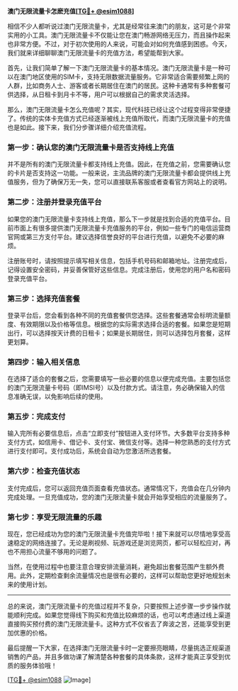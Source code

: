 **澳门无限流量卡怎麽充值[[TG💪+ @esim1088](https://t.me/s/esim1088)]**

相信不少人都听说过澳门无限流量卡，尤其是经常往来澳门的朋友，这可是个非常实用的小工具。澳门无限流量卡不仅能让您在澳门畅游网络无压力，而且操作起来也非常方便。不过，对于初次使用的人来说，可能会对如何充值感到困惑。今天，我们就来详细聊聊澳门无限流量卡的充值方法，希望能帮到大家。

首先，让我们简单了解一下澳门无限流量卡的基本情况。澳门无限流量卡是一种可以在澳门地区使用的SIM卡，支持无限数据流量服务。它非常适合需要频繁上网的人群，比如商务人士、游客或者长期居住在澳门的居民。这种卡通常有多种套餐可供选择，从日租卡到月卡不等，用户可以根据自己的需求灵活选择。

那么，澳门无限流量卡怎么充值呢？其实，现代科技已经让这个过程变得非常便捷了。传统的实体卡充值方式已经逐渐被线上充值所取代，而澳门无限流量卡的充值也是如此。接下来，我们分步骤详细介绍充值流程。

### **第一步：确认您的澳门无限流量卡是否支持线上充值**

并不是所有的澳门无限流量卡都支持线上充值。因此，在充值之前，您需要确认您的卡片是否支持这一功能。一般来说，主流品牌的澳门无限流量卡都会提供线上充值服务，但为了确保万无一失，您可以直接联系客服或者查看官方网站上的说明。

### **第二步：注册并登录充值平台**

如果您的澳门无限流量卡支持线上充值，那么下一步就是找到合适的充值平台。目前市面上有很多提供澳门无限流量卡充值服务的平台，例如一些专门的电信运营商官网或第三方支付平台。建议选择信誉良好的平台进行充值，以避免不必要的麻烦。

注册账号时，请按照提示填写相关信息，包括手机号码和邮箱地址。注册完成后，记得设置安全密码，并妥善保管好这些信息。完成注册后，使用您的用户名和密码登录充值平台。

### **第三步：选择充值套餐**

登录平台后，您会看到各种不同的充值套餐供您选择。这些套餐通常会标明流量额度、有效期限以及价格等信息。根据您的实际需求选择合适的套餐。如果您是短期出行，可以选择按天计费的日租卡；如果是长期居住，则可以选择包月套餐，这样更划算。

### **第四步：输入相关信息**

在选择了适合的套餐之后，您需要填写一些必要的信息以便完成充值。主要包括您的澳门无限流量卡号码（即IMSI号）以及付款方式。请注意，务必确保输入的信息准确无误，以免影响后续的使用。

### **第五步：完成支付**

输入完所有必要信息后，点击“立即支付”按钮进入支付环节。大多数平台支持多种支付方式，如信用卡、借记卡、支付宝、微信支付等。选择一种您熟悉的支付方式进行支付即可。支付成功后，系统会自动为您激活所选套餐。

### **第六步：检查充值状态**

支付完成后，您可以返回充值页面查看充值状态。通常情况下，充值会在几分钟内完成处理。一旦充值成功，您的澳门无限流量卡就会开始享受相应的流量服务了。

### **第七步：享受无限流量的乐趣**

现在，您已经成功为您的澳门无限流量卡充值完毕啦！接下来就可以尽情地享受高速稳定的网络连接了。无论是刷视频、玩游戏还是浏览网页，都可以轻松应对，再也不用担心流量不够用的问题了。

当然，在使用过程中也要注意合理安排流量消耗，避免超出套餐范围产生额外费用。此外，定期检查剩余流量情况也是很有必要的，这样可以帮助您更好地规划未来的使用计划。

---

总的来说，澳门无限流量卡的充值过程并不复杂，只要按照上述步骤一步步操作就能顺利完成。如果您觉得线下购买和充值比较麻烦的话，也可以考虑通过线上渠道直接购买预付费的澳门无限流量卡。这种方式不仅省去了奔波之苦，还能享受到更加优惠的价格。

最后提醒一下大家，在选择澳门无限流量卡时一定要擦亮眼睛，尽量挑选正规渠道销售的产品，并且多做功课了解清楚各种套餐的具体条款，这样才能真正享受到优质的服务体验哦！

[[TG💪+ @esim1088](https://t.me/s/esim1088) ![Image](https://i.postimg.cc/4NQfJmqS/Snipaste-2025-05-13-00-14-12.png)]